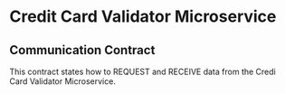 # Credit Card Validator Microservice
## Communication Contract

This contract states how to REQUEST and RECEIVE data from the Credi Card Validator Microservice.

